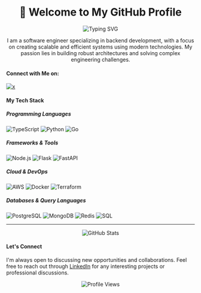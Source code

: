 <h1 align="center">👋 Welcome to My GitHub Profile</h1>

<p align="center">
    <img src="https://readme-typing-svg.herokuapp.com?font=Fira+Code&pause=1000&color=2196F3&center=true&vCenter=true&width=435&lines=Backend+Engineer;System+Architecture+Enthusiast;Problem+Solver" alt="Typing SVG" />
</p>

<p align="center">
    I am a software engineer specializing in backend development, with a focus on creating scalable and efficient systems using modern technologies. My passion lies in building robust architectures and solving complex engineering challenges.
</p>

<h4 align="left">Connect with Me on:</h4>
<p align="left">
    <a href="https://x.com/0_xAlvin" target="_blank">
        <img src="https://img.shields.io/badge/-100000?style=for-the-badge&logo=x&logoColor=white" alt="x" />
    </a>
</p>

<h4 align="left">My Tech Stack</h4>

<h5>Programming Languages</h5>
<p align="left">
    <img src="https://img.shields.io/badge/TypeScript-007ACC?style=for-the-badge&logo=typescript&logoColor=white" alt="TypeScript" />
    <img src="https://img.shields.io/badge/Python-3776AB?style=for-the-badge&logo=python&logoColor=white" alt="Python" />
    <img src="https://img.shields.io/badge/Go-00ADD8?style=for-the-badge&logo=go&logoColor=white" alt="Go" />
</p>

<h5>Frameworks & Tools</h5>
<p align="left">
    <img src="https://img.shields.io/badge/Node.js-339933?style=for-the-badge&logo=nodedotjs&logoColor=white" alt="Node.js" />
    <img src="https://img.shields.io/badge/Flask-000000?style=for-the-badge&logo=flask&logoColor=white" alt="Flask" />
    <img src="https://img.shields.io/badge/FastAPI-009688?style=for-the-badge&logo=fastapi&logoColor=white" alt="FastAPI" />
</p>

<h5>Cloud & DevOps</h5>
<p align="left">
    <img src="https://img.shields.io/badge/AWS-232F3E?style=for-the-badge&logo=amazon-aws&logoColor=white" alt="AWS" />
    <img src="https://img.shields.io/badge/Docker-2496ED?style=for-the-badge&logo=docker&logoColor=white" alt="Docker" />
    <img src="https://img.shields.io/badge/Terraform-7B42BC?style=for-the-badge&logo=terraform&logoColor=white" alt="Terraform" />
</p>

<h5>Databases & Query Languages</h5>
<p align="left">
    <img src="https://img.shields.io/badge/PostgreSQL-316192?style=for-the-badge&logo=postgresql&logoColor=white" alt="PostgreSQL" />
    <img src="https://img.shields.io/badge/MongoDB-4EA94B?style=for-the-badge&logo=mongodb&logoColor=white" alt="MongoDB" />
<img src="https://img.shields.io/badge/Redis-DC382D?style=for-the-badge&logo=redis&logoColor=white" alt="Redis" />
 <img src="https://img.shields.io/badge/SQL-4479A1?style=for-the-badge&logo=postgresql&logoColor=white" alt="SQL" />
</p>

<hr/>
<p align="center">
    <img src="https://github-readme-stats.vercel.app/api?username=0xAlvin&show_icons=true&theme=github_dark" alt="GitHub Stats" />
</p>

<h4 align="left">Let's Connect</h4>
<p align="left">
    I'm always open to discussing new opportunities and collaborations. Feel free to reach out through <a href="https://www.linkedin.com/in/alvin/" target="_blank">LinkedIn</a> for any interesting projects or professional discussions.
</p>

<p align="center">
    <img src="https://komarev.com/ghpvc/?username=0xAlvin&color=blue&style=flat-square&label=Profile+Views" alt="Profile Views" />
</p>
